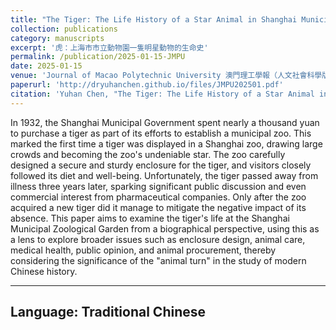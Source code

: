 ```yaml
---
title: "The Tiger: The Life History of a Star Animal in Shanghai Municipal Zoological Garden"
collection: publications
category: manuscripts
excerpt: '虎：上海市市立動物園一隻明星動物的生命史'
permalink: /publication/2025-01-15-JMPU
date: 2025-01-15
venue: 'Journal of Macao Polytechnic University 澳門理工學報（人文社會科學版）'
paperurl: 'http://dryuhanchen.github.io/files/JMPU202501.pdf'
citation: 'Yuhan Chen, "The Tiger: The Life History of a Star Animal in Shanghai Municipal Zoological Garden," <i>Journal of Macao Polytechnic University</i>, Vol.28, No.1 (2025), pp.59-69.'
---
```


In 1932, the Shanghai Municipal Government spent nearly a thousand yuan to purchase a tiger as part of its efforts to establish a municipal zoo. This marked the first time a tiger was displayed in a Shanghai zoo, drawing large crowds and becoming the zoo's undeniable star. The zoo carefully designed a secure and sturdy enclosure for the tiger, and visitors closely followed its diet and well-being. Unfortunately, the tiger passed away from illness three years later, sparking significant public discussion and even commercial interest from pharmaceutical companies. Only after the zoo acquired a new tiger did it manage to mitigate the negative impact of its absence. This paper aims to examine the tiger's life at the Shanghai Municipal Zoological Garden from a biographical perspective, using this as a lens to explore broader issues such as enclosure design, animal care, medical health, public opinion, and animal procurement, thereby considering the significance of the "animal turn" in the study of modern Chinese history.

---
Language: Traditional Chinese
---
